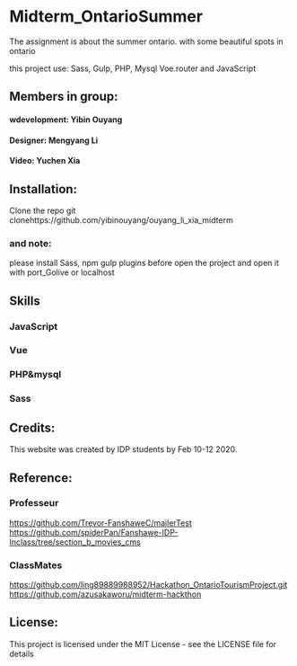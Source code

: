 # Midterm_OntarioSummer
The assignment is about the summer ontario. with some beautiful spots in ontario

this project use: Sass, Gulp, PHP, Mysql Voe.router and JavaScript
## Members in group:
#### wdevelopment: Yibin Ouyang
#### Designer: Mengyang Li 
#### Video: Yuchen Xia 
## Installation:
Clone the repo git clonehttps://github.com/yibinouyang/ouyang_li_xia_midterm

### and note:
please install Sass, npm gulp plugins before open the project
and open it with port_Golive or localhost

## Skills
### JavaScript
### Vue
### PHP&mysql
### Sass





## Credits:
This website was created by IDP students by Feb 10-12 2020.

## Reference:
### Professeur
https://github.com/Trevor-FanshaweC/mailerTest
https://github.com/spiderPan/Fanshawe-IDP-Inclass/tree/section_b_movies_cms


### ClassMates
https://github.com/ling89889988952/Hackathon_OntarioTourismProject.git
https://github.com/azusakaworu/midterm-hackthon


## License:
This project is licensed under the MIT License - see the LICENSE file for details
